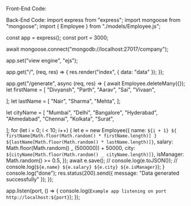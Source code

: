 Front-End Code:

<script>

async function addData() {
const controller = new AbortController();
const timeoutId = setTimeout(() => controller.abort(), 5000); // 5 seconds timeout

        try {
          let response = await fetch("/generate", {
            signal: controller.signal,
          });
          clearTimeout(timeoutId);
          if (!response.ok) {
            throw new Error(`HTTP error! status: ${response.status}`);
          }
          let result = await response.json();
          console.log(result);
          console.log("Added");
        } catch (error) {
          console.error("Error fetching data:", error);
        }
      }
    </script>

Back-End Code:
import express from "express";
import mongoose from "mongoose";
import { Employee } from "./models/Employee.js";

const app = express();
const port = 3000;

await mongoose.connect("mongodb://localhost:27017/company");

app.set("view engine", "ejs");

app.get("/", (req, res) => {
res.render("index", { data: "data" });
});

app.get("/generate", async (req, res) => {
await Employee.deleteMany({});
let firstName = [
"Divyansh",
"Parth",
"Aarav",
"Sai",
"Vivaan",

];
let lastName = [
"Nair",
"Sharma",
"Mehta",
];

let cityName = [
"Mumbai",
"Delhi",
"Bangalore",
"Hyderabad",
"Ahmedabad",
"Chennai",
"Kolkata",
"Surat",

];
for (let i = 0; i < 10; i++) {
let e = new Employee({
name: `${i + 1} ${
        firstName[Math.floor(Math.random() * firstName.length)]
      } ${lastName[Math.floor(Math.random() * lastName.length)]}`,
salary: Math.floor(Math.random() _ (500000)) + 50000,
city: `${cityName[Math.floor(Math.random() _ cityName.length)]}`,
      isManager: Math.random() >= 0.5,
    });
    await e.save();
    // console.log(e.toJSON());
    // console.log(`${e.name} ${e.salary} ${e.city} ${e.isManager}`);
}
console.log("done");
res.status(200).send({ message: "Data generated successfully" });
});

app.listen(port, () => {
console.log(`Example app listening on port http://localhost:${port}`);
});
